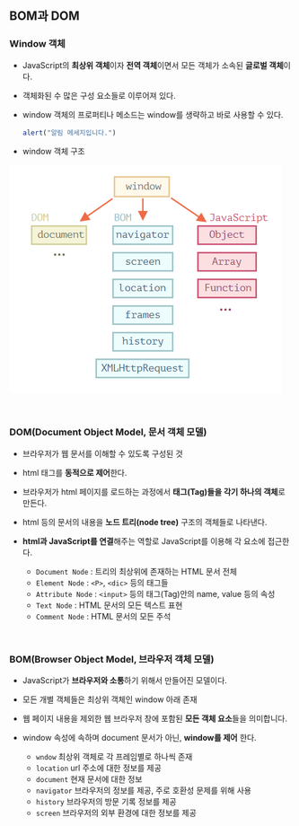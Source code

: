 ## BOM과 DOM

### Window 객체
- JavaScript의 **최상위 객체**이자 **전역 객체**이면서 모든 객체가 소속된 **글로벌 객체**이다.
- 객체화된 수 많은 구성 요소들로 이루어져 있다.
- window 객체의 프로퍼티나 메소드는 window를 생략하고 바로 사용할 수 있다.

    ```jsx
    alert("알림 메세지입니다.")
    ```

- window 객체 구조

![window_image](../99.image/window.png)

<br/>

### DOM(Document Object Model, 문서 객체 모델)
- 브라우저가 웹 문서를 이해할 수 있도록 구성된 것
- html 태그를 **동적으로 제어**한다.
- 브라우저가 html 페이지를 로드하는 과정에서 **태그(Tag)들을 각기 하나의 객체**로 만든다.
- html 등의 문서의 내용을 **노드 트리(node tree)** 구조의 객체들로 나타낸다.
- **html과 JavaScript를 연결**해주는 역할로 JavaScript를 이용해 각 요소에 접근한다.

    - `Document Node` : 트리의 최상위에 존재하는 HTML 문서 전체
    - `Element Node` : `<P>`, `<dic>` 등의 태그들
    - `Attribute Node` : `<input>` 등의 태그(Tag)안의 name, value 등의 속성
    - `Text Node` : HTML 문서의 모든 텍스트 표현
    - `Comment Node` : HTML 문서의 모든 주석

<br/>

### BOM(Browser Object Model, 브라우저 객체 모델)
- JavaScript가 **브라우저와 소통**하기 위해서 만들어진 모델이다.
- 모든 개별 객체들은 최상위 객체인 window 아래 존재
- 웹 페이지 내용을 제외한 웹 브라우저 창에 포함된 **모든 객체 요소**들을 의미합니다.
- window 속성에 속하며 document 문서가 아닌, **window를 제어** 한다.

    - `wndow`	최상위 객체로 각 프레임별로 하나씩 존재
    - `location`	url 주소에 대한 정보를 제공
    - `document`	현재 문서에 대한 정보
    - `navigator`	브라우저의 정보를 제공, 주로 호환성 문제를 위해 사용
    - `history`	브라우저의 방문 기록 정보를 제공
    - `screen`	브라우저의 외부 환경에 대한 정보를 제공
